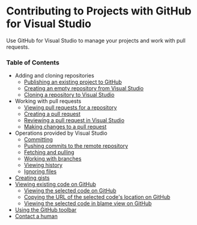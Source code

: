 # Contributing to Projects with GitHub for Visual Studio

Use GitHub for Visual Studio to manage your projects and work with pull requests.

### Table of Contents

- Adding and cloning repositories
  - [Publishing an existing project to GitHub](publishing-an-existing-project-to-github.md)
  - [Creating an empty repository from Visual Studio](creating-an-empty-repository-from-visual-studio.md)
  - [Cloning a repository to Visual Studio](cloning-a-repository-to-visual-studio.md)
- Working with pull requests
  - [Viewing pull requests for a repository](viewing-the-pull-requests-for-a-repository.md)
  - [Creating a pull request](creating-a-pull-request.md)
  - [Reviewing a pull request in Visual Studio](reviewing-a-pull-request-in-visual-studio.md)
  - [Making changes to a pull request](making-changes-to-a-pull-request.md)
- Operations provided by Visual Studio
  - [Committing](https://www.visualstudio.com/en-us/docs/git/tutorial/commits)
  - [Pushing commits to the remote repository](https://www.visualstudio.com/en-us/docs/git/tutorial/pushing)
  - [Fetching and pulling](https://www.visualstudio.com/en-us/docs/git/tutorial/pulling)
  - [Working with branches](https://www.visualstudio.com/en-us/docs/git/tutorial/branches)
  - [Viewing history](https://www.visualstudio.com/en-us/docs/git/tutorial/history)
  - [Ignoring files](https://www.visualstudio.com/en-us/docs/git/tutorial/ignore-files)
- [Creating gists](creating-gists.md)
- [Viewing existing code on GitHub](viewing-code-on-github.md)
  - [Viewing the selected code on GitHub](viewing-code-on-github.md#viewing-the-selected-code-on-github)
  - [Copying the URL of the selected code's location on GitHub](viewing-code-on-github.md#copying-the-url-of-the-selected-codes-location-on-github)
  - [Viewing the selected code in blame view on GitHub](viewing-code-on-github.md#viewing-the-selected-code-in-blame-view-on-github)
- [Using the GitHub toolbar](using-the-github-toolbar.md)
- [Contact a human](https://github.com/contact)
